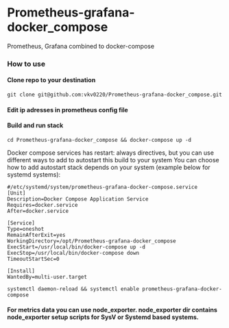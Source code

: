 # Prometheus-grafana-docker_compose
Prometheus, Grafana combined to docker-compose

### How to use
#### Clone repo to your destination
```git clone git@github.com:vkv0220/Prometheus-grafana-docker_compose.git```
#### Edit ip adresses in prometheus config file 

#### Build and run stack
```cd Prometheus-grafana-docker_compose && docker-compose up -d```

Docker compose services has restart: always directives, but you can use different ways to add to autostart this build to your system
You can choose how to add autostart stack depends on your system (example below for systemd systems):

```
#/etc/systemd/system/prometheus-grafana-docker-compose.service
[Unit]
Description=Docker Compose Application Service
Requires=docker.service
After=docker.service

[Service]
Type=oneshot
RemainAfterExit=yes
WorkingDirectory=/opt/Prometheus-grafana-docker_compose
ExecStart=/usr/local/bin/docker-compose up -d
ExecStop=/usr/local/bin/docker-compose down
TimeoutStartSec=0

[Install]
WantedBy=multi-user.target
```

```systemctl daemon-reload && systemctl enable prometheus-grafana-docker-compose```

#### For metrics data you can use node_exporter. node_exporter dir contains node_exporter setup scripts for SysV or Systemd based systems.